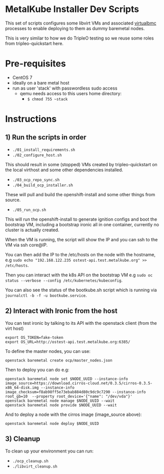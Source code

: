 MetalKube Installer Dev Scripts
===============================

This set of scripts configures some libvirt VMs and associated
[virtualbmc](https://docs.openstack.org/tripleo-docs/latest/install/environments/virtualbmc.html) processes to enable deploying to them as dummy baremetal nodes.

This is very similar to how we do TripleO testing so we reuse some roles
from tripleo-quickstart here.

# Pre-requisites

- CentOS 7
- ideally on a bare metal host
- run as user 'stack' with passwordless sudo access
  - qemu needs access to this users home directory:
    - `$ chmod 755 ~stack`

# Instructions

## 1) Run the scripts in order

- `./01_install_requirements.sh`
- `./02_configure_host.sh`

This should result in some (stopped) VMs created by tripleo-quickstart on the
local virthost and some other dependencies installed.

- `./03_ocp_repo_sync.sh`
- `./04_build_ocp_installer.sh`

These will pull and build the openshift-install and some other things from
source.

- `./05_run_ocp.sh`

This will run the openshift-install to generate ignition configs and boot the
bootstrap VM, including a bootstrap ironic all in one container,
currently no cluster is actually created.

When the VM is running, the script will show the IP and you can ssh to the
VM via ssh core@IP.

You can then add the IP to the /etc/hosts on the node with the hostname,
e.g `sudo echo "192.168.122.235 ostest-api.test.metalkube.org" >> /etc/hosts`.

Then you can interact with the k8s API on the bootstrap VM e.g
`sudo oc status --verbose --config /etc/kubernetes/kubeconfig`.

You can also see the status of the bootkube.sh script which is running via
`journalctl -b -f -u bootkube.service`.

## 2) Interact with Ironic from the host

You can test ironic by talking to its API with the openstack client (from the
virt host)

```
export OS_TOKEN=fake-token
export OS_URL=http://ostest-api.test.metalkube.org:6385/
```

To define the master nodes, you can use:

```
openstack baremetal create ocp/master_nodes.json
```

Then to deploy you can do e.g:

```
openstack baremetal node set $NODE_UUID --instance-info image_source=https://download.cirros-cloud.net/0.3.5/cirros-0.3.5-x86_64-disk.img --instance-info image_checksum=f8ab98ff5e73ebab884d80c9dc9c7290 --instance-info root_gb=10  --property root_device='{"name": "/dev/vda"}'
openstack baremetal node manage $NODE_UUID --wait
openstack baremetal node provide $NODE_UUID --wait
```

And to deploy a node with the cirros image (image\_source above):

```
openstack baremetal node deploy $NODE_UUID
```

## 3) Cleanup

To clean up your environment you can run:

- `./ocp_cleanup.sh`
- `./libvirt_cleanup.sh`
